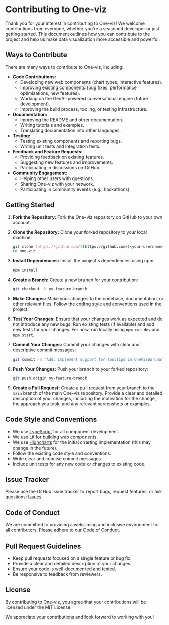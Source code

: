 # Contributing to One-viz

Thank you for your interest in contributing to One-viz! We welcome contributions from everyone, whether you're a seasoned developer or just getting started. This document outlines how you can contribute to the project and help us make data visualization more accessible and powerful.

## Ways to Contribute

There are many ways to contribute to One-viz, including:

*   **Code Contributions:**
    *   Developing new web components (chart types, interactive features).
    *   Improving existing components (bug fixes, performance optimizations, new features).
    *   Working on the GenAI-powered conversational engine (future development).
    *   Improving the build process, tooling, or testing infrastructure.
*   **Documentation:**
    *   Improving the README and other documentation.
    *   Writing tutorials and examples.
    *   Translating documentation into other languages.
*   **Testing:**
    *   Testing existing components and reporting bugs.
    *   Writing unit tests and integration tests.
*   **Feedback and Feature Requests:**
    *   Providing feedback on existing features.
    *   Suggesting new features and improvements.
    *   Participating in discussions on GitHub.
*   **Community Engagement:**
    *   Helping other users with questions.
    *   Sharing One-viz with your network.
    *   Participating in community events (e.g., hackathons).

## Getting Started

1.  **Fork the Repository:** Fork the One-viz repository on GitHub to your own account.
2.  **Clone the Repository:** Clone your forked repository to your local machine:

    ```bash
    git clone [https://github.com/](https://github.com/)<your-username>/one-viz.git
    cd one-viz
    ```
3.  **Install Dependencies:** Install the project's dependencies using npm:

    ```bash
    npm install
    ```

4.  **Create a Branch:** Create a new branch for your contribution:

    ```bash
    git checkout -b my-feature-branch
    ```

5. **Make Changes:** Make your changes to the codebase, documentation, or other relevant files. Follow the coding style and conventions used in the project.
6.  **Test Your Changes:**  Ensure that your changes work as expected and do not introduce any new bugs. Run existing tests (if available) and add new tests for your changes.  For now, run locally using `npm run dev` and `npm start`.
7.  **Commit Your Changes:** Commit your changes with clear and descriptive commit messages:

    ```bash
    git commit -m "Add: Implement support for tooltips in OneVizBarChart"
    ```

8.  **Push Your Changes:** Push your branch to your forked repository:

    ```bash
    git push origin my-feature-branch
    ```

9.  **Create a Pull Request:** Create a pull request from your branch to the `main` branch of the main One-viz repository.  Provide a clear and detailed description of your changes, including the motivation for the change, the approach you took, and any relevant screenshots or examples.

## Code Style and Conventions

*   We use [TypeScript](https://www.typescriptlang.org/) for all component development.
*   We use [Lit](https://lit.dev/) for building web components.
*   We use [Highcharts](https://www.highcharts.com/) for the initial charting implementation (this may change in the future).
*   Follow the existing code style and conventions.
*   Write clear and concise commit messages.
*   Include unit tests for any new code or changes to existing code.

## Issue Tracker

Please use the GitHub issue tracker to report bugs, request features, or ask questions: [Issues](https://github.com/josephaxisa/one-viz/issues)

## Code of Conduct

We are committed to providing a welcoming and inclusive environment for all contributors. Please adhere to our [Code of Conduct](CODE_OF_CONDUCT.md).

## Pull Request Guidelines

*   Keep pull requests focused on a single feature or bug fix.
*   Provide a clear and detailed description of your changes.
*   Ensure your code is well-documented and tested.
*   Be responsive to feedback from reviewers.

## License

By contributing to One-viz, you agree that your contributions will be licensed under the MIT License.

We appreciate your contributions and look forward to working with you!